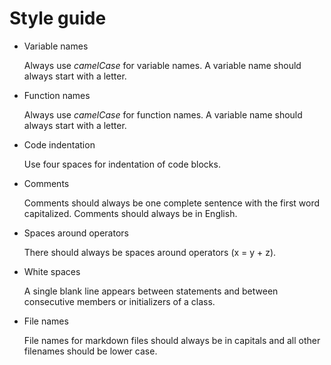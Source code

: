 # Style guide

* Variable names

	Always use *camelCase* for variable names. A variable name should always start with a letter.


* Function names

	Always use *camelCase* for function names. A variable name should always start with a letter.


* Code indentation

	Use four spaces for indentation of code blocks.


* Comments

	Comments should always be one complete sentence with the first word capitalized. 
	Comments should always be in English.


* Spaces around operators

	There should always be spaces around operators (x = y + z).


* White spaces

	A single blank line appears between statements and between consecutive members or initializers of a class.


* File names

	File names for markdown files should always be in capitals and all other filenames should be lower case.




